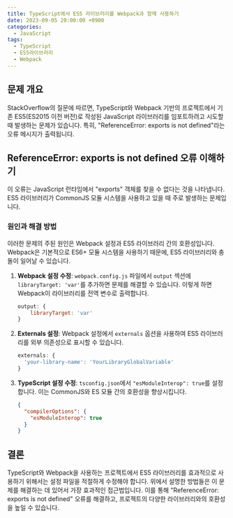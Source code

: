 ```yaml
---
title: TypeScript에서 ES5 라이브러리를 Webpack과 함께 사용하기
date: 2023-09-05 20:00:00 +0900
categories:
  - JavaScript
tags:
  - TypeScript
  - ES5라이브러리
  - Webpack
---
```


## 문제 개요

StackOverflow의 질문에 따르면, TypeScript와 Webpack 기반의 프로젝트에서 기존 ES5(ES2015 이전 버전)로 작성된 JavaScript 라이브러리를 임포트하려고 시도할 때 발생하는 문제가 있습니다. 특히, "ReferenceError: exports is not defined"라는 오류 메시지가 출력됩니다.

## ReferenceError: exports is not defined 오류 이해하기

이 오류는 JavaScript 런타임에서 "exports" 객체를 찾을 수 없다는 것을 나타냅니다. ES5 라이브러리가 CommonJS 모듈 시스템을 사용하고 있을 때 주로 발생하는 문제입니다.

### 원인과 해결 방법

이러한 문제의 주된 원인은 Webpack 설정과 ES5 라이브러리 간의 호환성입니다. Webpack은 기본적으로 ES6+ 모듈 시스템을 사용하기 때문에, ES5 라이브러리와 충돌이 일어날 수 있습니다. 

1. **Webpack 설정 수정**: `webpack.config.js` 파일에서 `output` 섹션에 `libraryTarget: 'var'`를 추가하면 문제를 해결할 수 있습니다. 이렇게 하면 Webpack이 라이브러리를 전역 변수로 출력합니다.

    ```javascript
    output: {
        libraryTarget: 'var'
    }
    ```

2. **Externals 설정**: Webpack 설정에서 `externals` 옵션을 사용하여 ES5 라이브러리를 외부 의존성으로 표시할 수 있습니다.

    ```javascript
    externals: {
      'your-library-name': 'YourLibraryGlobalVariable'
    }
    ```

3. **TypeScript 설정 수정**: `tsconfig.json`에서 `"esModuleInterop": true`를 설정합니다. 이는 CommonJS와 ES 모듈 간의 호환성을 향상시킵니다.

    ```json
    {
      "compilerOptions": {
        "esModuleInterop": true
      }
    }
    ```

## 결론

TypeScript와 Webpack을 사용하는 프로젝트에서 ES5 라이브러리를 효과적으로 사용하기 위해서는 설정 파일을 적절하게 수정해야 합니다. 위에서 설명한 방법들은 이 문제를 해결하는 데 있어서 가장 효과적인 접근법입니다. 이를 통해 "ReferenceError: exports is not defined" 오류를 해결하고, 프로젝트의 다양한 라이브러리와의 호환성을 높일 수 있습니다.